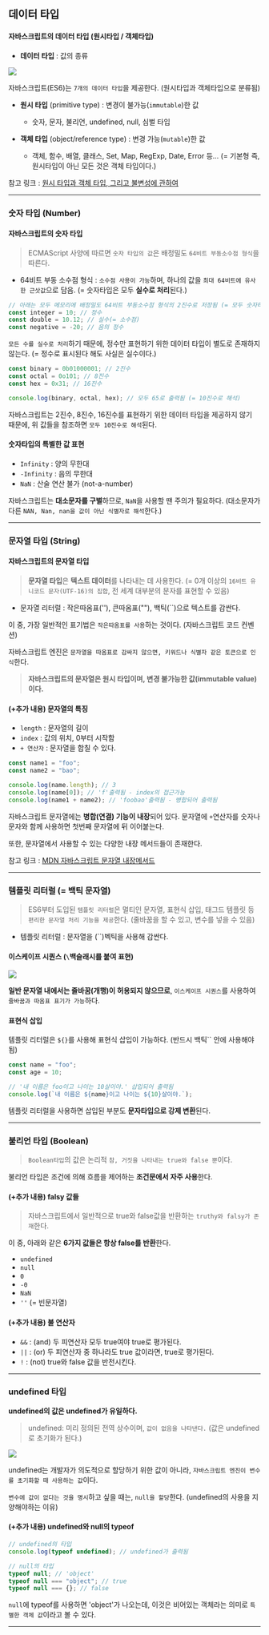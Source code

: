 ## 데이터 타입

#### 자바스크립트의 데이터 타입 (원시타입 / 객체타입)

- **데이터 타입** : 값의 종류

![](https://velog.velcdn.com/images/ninto_2/post/09cca03d-f640-44bc-a387-9c7c63689769/image.png)

자바스크립트(ES6)는 `7개의 데이터 타입`을 제공한다. (원시타입과 객체타입으로 분류됨)

- **원시 타입** (primitive type) : 변경이 불가능(`immutable`)한 값

  - 숫자, 문자, 불리언, undefined, null, 심벌 타입

- **객체 타입** (object/reference type) : 변경 가능(`mutable`)한 값
  - 객체, 함수, 배열, 클래스, Set, Map, RegExp, Date, Error 등... (= 기본형 즉, 원시타입이 아닌 모든 것은 객체 타입이다.)

참고 링크 : [원시 타입과 객체 타입, 그리고 불변성에 관하여](https://devowen.com/481)

---

### 숫자 타입 (Number)

#### 자바스크립트의 숫자 타입

> ECMAScript 사양에 따르면 `숫자 타입의 값`은 배정밀도 `64비트 부동소수점 형식`을 따른다.

- 64비트 부동 소수점 형식 : `소수점 사용이 가능`하며, 하나의 값을 `최대 64비트에 유사한 근삿값`으로 담음. (= 숫자타입은 모두 **실수로 처리**된다.)

```js
// 아래는 모두 메모리에 배정밀도 64비트 부동소수점 형식의 2진수로 저장됨 (= 모두 숫자타입)
const integer = 10; // 정수
const double = 10.12; // 실수(= 소수점)
const negative = -20; // 음의 정수
```

`모든 수를 실수로 처리`하기 때문에, 정수만 표현하기 위한 데이터 타입이 별도로 존재하지 않는다.
(= 정수로 표시된다 해도 사실은 실수이다.)

```js
const binary = 0b01000001; // 2진수
const octal = 0o101; // 8진수
const hex = 0x31; // 16진수

console.log(binary, octal, hex); // 모두 65로 출력됨 (= 10진수로 해석)
```

자바스크립트는 2진수, 8진수, 16진수를 표현하기 위한 데이터 타입을 제공하지 않기 때문에, 위 값들을 참조하면 `모두 10진수로 해석`된다.

#### 숫자타입의 특별한 값 표현

- `Infinity` : 양의 무한대
- `-Infinity` : 음의 무한대
- `NaN` : 산술 연산 불가 (not-a-number)

자바스크립트는 **대소문자를 구별**하므로, `NaN`을 사용할 땐 주의가 필요하다.
(대소문자가 다른 `NAN, Nan, nan을 값이 아닌 식별자로 해석`한다.)

---

### 문자열 타입 (String)

#### 자바스크립트의 문자열 타입

> **문자열 타입**은 **텍스트 데이터**를 나타내는 데 사용한다. (= 0개 이상의 `16비트 유니코드 문자(UTF-16)의 집합`, 전 세계 대부분의 문자를 표현할 수 있음)

- 문자열 리터럴 : 작은따옴표(''), 큰따옴표(""), 백틱(``)으로 텍스트를 감싼다.

이 중, 가장 일반적인 표기법은 `작은따옴표를 사용`하는 것이다. (자바스크립트 코드 컨벤션)

자바스크립트 엔진은 `문자열을 따옴표로 감싸지 않으면, 키워드나 식별자 같은 토큰으로 인식`한다.

> **자바스크립트의 문자열은 원시 타입이며, 변경 불가능한 값(immutable value)이다.**

#### (+추가 내용) 문자열의 특징

- `length` : 문자열의 길이
- `index` : 값의 위치, 0부터 시작함
- `+ 연산자` : 문자열을 합칠 수 있다.

```js
const name1 = "foo";
const name2 = "bao";

console.log(name.length); // 3
console.log(name[0]); // 'f'출력됨 - index의 접근가능
console.log(name1 + name2); // 'foobao'출력됨 - 병합되어 출력됨
```

자바스크립트 문자열에는 **병합(연결) 기능이 내장**되어 있다.
문자열에 `+`연산자를 숫자나 문자와 함께 사용하면 첫번째 문자열에 뒤 이어붙는다.

또한, 문자열에서 사용할 수 있는 다양한 내장 메서드들이 존재한다.

참고 링크 : [MDN 자바스크립트 문자열 내장메서드](https://developer.mozilla.org/ko/docs/Web/JavaScript/Reference/Global_Objects/String)

---

### 템플릿 리터럴 (= 백틱 문자열)

> ES6부터 도입된 `템플릿 리터럴`은 멀티인 문자열, 표현식 삽입, 태그드 템플릿 등 `편리한 문자열 처리 기능을 제공`한다. (줄바꿈을 할 수 있고, 변수를 넣을 수 있음)

- 템플릿 리터럴 : 문자열을 (``)벡틱을 사용해 감싼다.

#### 이스케이프 시퀀스 (`\`백슬래시를 붙여 표현)

![](https://velog.velcdn.com/images/ninto_2/post/3c9bb106-69a8-4045-a333-97ffd5ead626/image.png)

**일반 문자열 내에서는 줄바꿈(개행)이 허용되지 않으므로**, `이스케이프 시퀀스`를 사용하여 `줄바꿈과 따옴표 표기가 가능`하다.

#### 표현식 삽입

템플릿 리터럴은 `${}`를 사용해 표현식 삽입이 가능하다. (반드시 백틱`` 안에 사용해야됨)

```js
const name = "foo";
const age = 10;

// '내 이름은 foo이고 나이는 10살이야.' 삽입되어 출력됨
console.log(`내 이름은 ${name}이고 나이는 ${10}살이야.`);
```

템플릿 리터럴을 사용하면 삽입된 부분도 **문자타입으로 강제 변환**된다.

---

### 불리언 타입 (Boolean)

> `Boolean타입`의 값은 논리적 `참, 거짓을 나타내는 true와 false 뿐`이다.

불리언 타입은 조건에 의해 흐름을 제어하는 **조건문에서 자주 사용**한다.

#### (+추가 내용) falsy 값들

> 자바스크립트에서 일반적으로 true와 false값을 반환하는 `truthy와 falsy가 존재`한다.

이 중, 아래와 같은 **6가지 값들은 항상 false를 반환**한다.

- `undefined`
- `null`
- `0`
- `-0`
- `NaN`
- `''` (= 빈문자열)

#### (+추가 내용) 불 연산자

- `&&` : (and) 두 피연산자 모두 true여야 true로 평가된다.
- `||` : (or) 두 피연산자 중 하나라도 true 값이라면, true로 평가된다.
- `!` : (not) true와 false 값을 반전시킨다.

---

### undefined 타입

**undefined의 값은 undefined가 유일하다.**

> undefined: 미리 정의된 전역 상수이며, `값이 없음을 나타낸다.` (값은 undefined로 초기화가 된다.)

![](https://velog.velcdn.com/images/ninto_2/post/8a1edcce-c763-41ed-b08d-55f33c4d86c1/image.png)

undefined는 개발자가 의도적으로 할당하기 위한 값이 아니라, `자바스크립트 엔진이 변수를 초기화할 때 사용하는 값`이다.

`변수에 값이 없다는 것을 명시`하고 싶을 때는, `null을 할당`한다. (undefined의 사용을 지양해야하는 이유)

#### (+추가 내용) undefined와 null의 typeof

```js
// undefined의 타입
console.log(typeof undefined); // undefined가 출력됨

// null의 타입
typeof null; // 'object'
typeof null === "object"; // true
typeof null === {}; // false
```

`null`에 typeof를 사용하면 'object'가 나오는데, 이것은 비어있는 객체라는 의미로 `특별한 객체 값`이라고 볼 수 있다.

---
